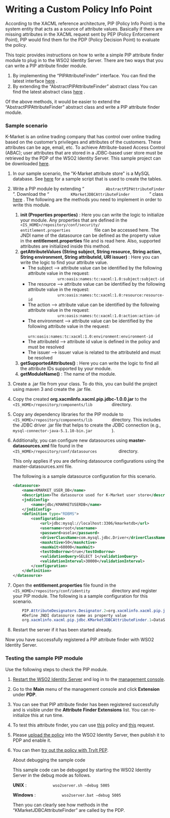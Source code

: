 # Writing a Custom Policy Info Point

According to the XACML reference architecture, PIP (Policy Info Point)
is the system entity that acts as a source of attribute values.
Basically if there are missing attributes in the XACML request sent by
PEP (Policy Enforcement Point), PIP would find them for the PDP (Policy
Decision Point) to evaluate the policy.

This topic provides instructions on how to write a simple PIP attribute
finder module to plug in to the WSO2 Identity Server. There are two ways
that you can write a PIP attribute finder module.

1.  By implementing the “PIPAttributeFinder” interface. You can find the
    latest interface
    [here](https://github.com/wso2/carbon-identity/blob/master/components/entitlement/org.wso2.carbon.identity.entitlement/src/main/java/org/wso2/carbon/identity/entitlement/pip/PIPAttributeFinder.java)
    .
2.  By extending the “AbstractPIPAttributeFinder” abstract class You can
    find the latest abstract class
    [here](https://github.com/wso2/carbon-identity/blob/master/components/entitlement/org.wso2.carbon.identity.entitlement/src/main/java/org/wso2/carbon/identity/entitlement/pip/AbstractPIPAttributeFinder.java)
    .

Of the above methods, it would be easier to extend the
“AbstractPIPAttributeFinder” abstract class and write a PIP attribute
finder module.

### Sample scenario

K-Market is an online trading company that has control over online
trading based on the customer’s privileges and attributes of the
customers. These attributes can be age, email, etc. To achieve
Attribute-based Access Control (ABAC); user attributes that are stored
in a JDBC-based user store must be retrieved by the PDP of the WSO2
Identity Server. This sample project can be downloaded
[here](https://svn.wso2.org/repos/wso2/people/asela/xacml/pip/jdbc/).

1.  In our sample scenario, the "K-Market attribute store" is a MySQL
    database. See
    [here](https://svn.wso2.org/repos/wso2/people/asela/xacml/pip/jdbc/resources/dbScript/testUserStore.sql)
    for a sample script that is used to create the tables.
2.  Write a PIP module by extending “
    `          AbstractPIPAttributeFinder         ` ”. Download the “
    `          KMarketJDBCAttributeFinder         ` ” class
    [here](https://svn.wso2.org/repos/wso2/people/asela/xacml/pip/jdbc/src/main/org/xacmlinfo/xacml/pip/jdbc/KMarketJDBCAttributeFinder.java)
    . The following are the methods you need to implement in order to
    write this module.
    1.  **init (Properties properties)** : Here you can write the logic
        to initialize your module. Any properties that are defined in
        the
        `            <IS_HOME>/repository/conf/security/            entitlement.properties           `
        file can be accessed here. The JNDI name of the datasource can
        be defined as the property value in the
        **entitlement.properties** file and is read here. Also,
        supported attributes are initialized inside this method.
    2.  **getAttributeValues (String subject, String resource, String
        action, String environment, String attributeId, URI issuer)** :
        Here you can write the logic to find your attribute value.
        -   The subject –\> attribute value can be identified by the
            following attribute value in the request:  
            `              urn:oasis:names:tc:xacml:1.0:subject:subject-id             `
        -   The resource –\> attribute value can be identified by the
            following attribute value in the request:  
            `              urn:oasis:names:tc:xacml:1.0:resource:resource-id             `
        -   The action –\> attribute value can be identified by the
            following attribute value in the request:  
            `              urn:oasis:names:tc:xacml:1.0:action:action-id             `
        -   The environment –\> attribute value can be identified by the
            following attribute value in the request:  
            `              urn:oasis:names:tc:xacml:1.0:environment:environment-id             `
        -   The attributeId –\> attribute id value is defined in the
            policy and must be resolved
        -   The issuer –\> issuer value is related to the attributeId
            and must be resolved
    3.  **getSupportedAttributes()** : Here you can write the logic to
        find all the attribute IDs supported by your module.
    4.  **getModuleName()** : The name of the module.
3.  Create a .jar file from your class. To do this, you can build the
    project using maven 3 and create the .jar file.
4.  Copy the created **org.xacmlinfo.xacml.pip.jdbc-1.0.0.jar** to the
    `          <IS_HOME>/repository/components/lib         ` directory.
5.  Copy any dependency libraries for the PIP module to
    `          <IS_HOME>/repository/components/lib         ` directory.
    This includes the JDBC driver .jar file that helps to create the
    JDBC connection (e.g.,
    `          mysql-connector-java-5.1.10-bin.jar         ` ).
6.  Additionally, you can configure new datasources using
    **master-datasources.xml** file found in the
    `           <IS_HOME>/repository/conf/datasources          `
    directory.

    This only applies if you are defining datasource configurations
    using the master-datasources.xml file.

    The following is a sample datasource configuration for this
    scenario.

    ``` xml
    <datasource>
        <name>KMARKET_USER_DB</name>
        <description>The datasource used for K-Market user store</description>
        <jndiConfig>
            <name>jdbc/KMARKETUSERDB</name>
        </jndiConfig>
        <definition type="RDBMS">
            <configuration>
                <url>jdbc:mysql://localhost:3306/kmarketdb</url>
                <username>root</username>
                <password>asela</password>
                <driverClassName>com.mysql.jdbc.Driver</driverClassName>
                <maxActive>50</maxActive>
                <maxWait>60000</maxWait>
                <testOnBorrow>true</testOnBorrow>
                <validationQuery>SELECT 1</validationQuery>
                <validationInterval>30000</validationInterval>
            </configuration>
        </definition>
    </datasource>
    ```

7.  Open the **entitlement.properties** file found in the
    `           <IS_HOME>/repository/conf/identity          ` directory
    and register your PIP module. The following is a sample
    configuration for this scenario.

    ``` java
        PIP.AttributeDesignators.Designator.2=org.xacmlinfo.xacml.pip.jdbc.KMarketJDBCAttributeFinder
        #Define JNDI datasource name as property value
        org.xacmlinfo.xacml.pip.jdbc.KMarketJDBCAttributeFinder.1=DataSourceName,jdbc/KMARKETUSERDB
    ```

8.  Restart the server if it has been started already.

Now you have successfully registered a PIP attribute finder with WSO2
Identity Server.

### Testing the sample PIP module

Use the following steps to check the PIP module.

1.  [Restart the WSO2 Identity Server](../../setup/running-the-product) and log in
    to the [management
    console](../../setup/getting-started-with-the-management-console).
2.  Go to the **Main** menu of the management console and click
    **Extension** under **PDP**.
3.  You can see that PIP attribute finder has been registered
    successfully and is visible under the **Attribute Finder
    Extensions** list. You can re-initialize this at run time.
4.  To test this attribute finder, you can use
    [this](https://svn.wso2.org/repos/wso2/people/asela/xacml/pip/jdbc/resources/Kmarket-Test-Policy.xml)
    policy and
    [this](https://svn.wso2.org/repos/wso2/people/asela/xacml/pip/jdbc/resources/Test-Request.xml)
    request.

5.  Please [upload the policy](_Creating_a_XACML_Policy_) into the WSO2
    Identity Server, then publish it to PDP and enable it.

6.  You can then [try out the policy with TryIt
    PEP](_Using_the_XACML_TryIt_Tool_).

    About debugging the sample code

    This sample code can be debugged by starting the WSO2 Identity
    Server in the debug mode as follows.

    **UNIX** : `            wso2server.sh –debug 5005           `

    **Windows** : `            wso2server.bat –debug 5005           `

    Then you can clearly see how methods in the
    “KMarketJDBCAttributeFinder” are called by the PDP.
